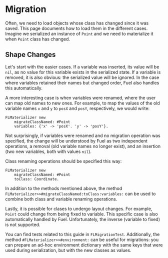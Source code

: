 # Migration
Often, we need to load objects whose class has changed since it was saved. This page documents how to load them in the different cases. Imagine we serialized an instance of `Point` and we need to materialize it when `Point` class has changed.

## Shape Changes
Let's start with the easier cases. If a variable was inserted, its value will be `nil`, as no value for this variable exists in the serialized state. If a variable is removed, it is also obvious: the serialized value will be ignored. In the case where variables retained their names but changed order, Fuel also handles this automatically.

A more interesting case is when variables were renamed, where the user can map old names to new ones. For example, to map the values of the old variable names `x` and `y` to `posX` and `posY`, respectively, we would write:
```smalltalk
FLMaterializer new
	migrateClassNamed: #Point
	variables: {'x' -> 'posX'. 'y' -> 'posY'}.
```

Not surprisingly, if variables were renamed and no migration operation was specified, the change will be understood by Fuel as two independent operations, a removal (old variable names no longer exist), and an insertion (two new variables, both with values `nil`).

Class renaming operations should be specified this way:
```smalltalk
FLMaterializer new
	migrateClassNamed: #Point
	toClass: Coordinate.
```

In addition to the methods mentioned above, the method `FLMaterializer>>#migrateClassNamed:toClass:variables:` can be used to combine both class and variable renaming operations.

Lastly, it is possible for clases to undergo layout changes. For example, `Point` could change from being fixed to variable. This specific case is also automatically handled by Fuel. Unfortunately, the inverse (variable to fixed) is not supported.

You can find tests related to this guide in `FLMigrationTest`. Additionally, the method `#FLMaterializer>>#environment:` can be useful for migrations: you can prepare an ad-hoc environment dictionary with the same keys that were used during serialization, but with the new classes as values.